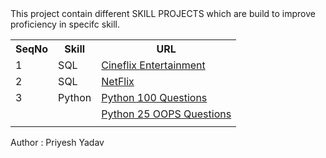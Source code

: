 <html>
<body>
This project contain different SKILL PROJECTS which are build to improve proficiency in specifc skill. 
<table>
<tr>
    <th>SeqNo</th>
    <th>Skill</th>
    <th>URL</th>
</tr>
<tr>
    <td>1</td>
    <td>SQL</td>
    <td><a href='https://github.com/priyeshyadav/Skill_Projects/tree/main/SQL/Cineflix%20Entertainment%20Store%20Data' target="_blank"> Cineflix Entertainment </a></td>
</tr>
<tr>
    <td>2</td>
    <td>SQL</td>
    <td><a href='https://github.com/priyeshyadav/Skill_Projects/tree/main/SQL/Netflix%20Data%20Analysis' target="_blank"> NetFlix </a></td>
</tr>
<tr>
    <td>3</td>
    <td>Python</td>
    <td><a href='https://github.com/priyeshyadav/Skill_Projects/tree/main/Python/Python%20100%20Questions' target="_blank"> Python 100 Questions </a></td>
</tr>
    <tr>
    <td></td>
    <td></td>
    <td><a href='https://github.com/priyeshyadav/Skill_Projects/tree/main/Python/GeekforGeek%20-%2025%20OOPs%20Questions' target="_blank"> Python 25 OOPS Questions </a></td>
</tr>
    <tr>
    <td></td>
    <td></td>
    <td></td>
</tr>
</table>
<p>Author : Priyesh Yadav</p>
</body>
<html>
